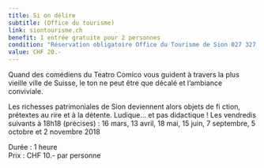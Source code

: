 ```yaml
---
title: Si on délire
subtitle: (Office du tourisme)
link: siontourisme.ch
benefit: 1 entrée gratuite pour 2 personnes
condition: "Réservation obligatoire Office du Tourisme de Sion 027 327 77 27"
value: CHF 20.-
---
```


Quand des comédiens du Teatro
Comico vous guident à travers la
plus vieille ville de Suisse, le ton ne
peut être que décalé et l’ambiance
conviviale.

Les richesses patrimoniales de Sion
deviennent alors objets de fi ction,
prétextes au rire et à la détente.
Ludique... et pas didactique !
Les vendredis suivants à 18h18
(précises) : 16 mars, 13 avril,
18 mai, 15 juin, 7 septembre,
5 octobre et 2 novembre 2018

Durée : 1 heure<br>
Prix : CHF 10.- par personne
